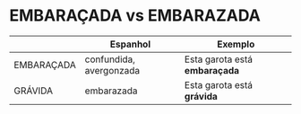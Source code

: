 # EMBARAÇADA vs EMBARAZADA

|            | Espanhol                | Exemplo                         |
| --         | --                      | --                              |
| EMBARAÇADA | confundida, avergonzada | Esta garota está **embaraçada** |
| GRÁVIDA    | embarazada              | Esta garota está **grávida**    |
